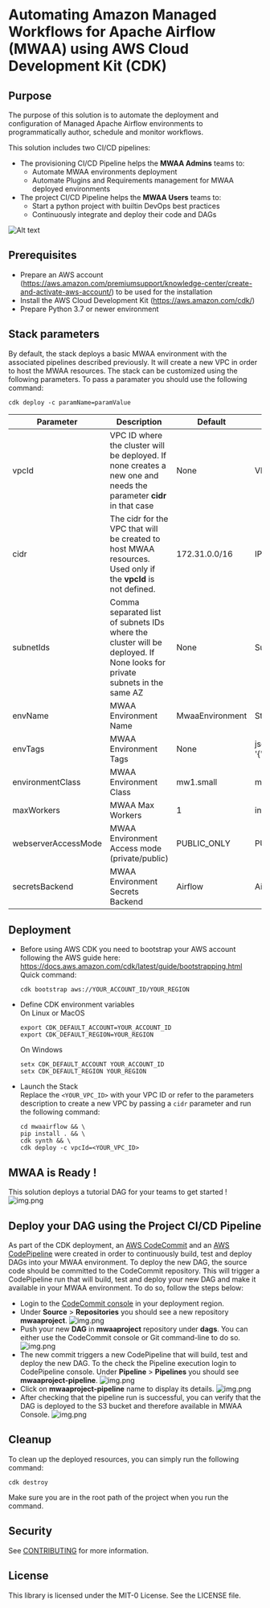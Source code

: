 # Automating Amazon Managed Workflows for Apache Airflow (MWAA) using AWS Cloud Development Kit (CDK)

## Purpose
The purpose of this solution is to automate the deployment and configuration of Managed Apache Airflow environments to programmatically author, schedule and monitor workflows.

This solution includes two CI/CD pipelines:
* The provisioning CI/CD Pipeline helps the **MWAA Admins** teams to:
    * Automate MWAA environments deployment
    * Automate Plugins and Requirements management for MWAA deployed environments 
* The project CI/CD Pipeline helps the **MWAA Users** teams to:
    * Start a python project with builtin DevOps best practices
    * Continuously integrate and deploy their code and DAGs

![Alt text](img/mwaa_arch.png?raw=true "Solution Overview")

## Prerequisites  

* Prepare an AWS account (https://aws.amazon.com/premiumsupport/knowledge-center/create-and-activate-aws-account/) to be used for the installation
* Install the AWS Cloud Development Kit (https://aws.amazon.com/cdk/)
* Prepare Python 3.7 or newer environment

## Stack parameters 

By default, the stack deploys a basic MWAA environment with the associated pipelines described previously. It will create a new VPC in order to host the MWAA resources.
The stack can be customized using the following parameters. To pass a paramater you should use the following command: 

````shell
cdk deploy -c paramName=paramValue
````

| Parameter  |  Description |  Default | Valid values |
|---|---|---|---|
| vpcId | VPC ID where the cluster will be deployed. If none creates a new one and needs the parameter **cidr** in that case| None | VPC ID |
| cidr | The cidr for the VPC that will be created to host MWAA resources. Used only if the **vpcId** is not defined. | 172.31.0.0/16 | IP CIDR |
| subnetIds | Comma separated list of subnets IDs where the cluster will be deployed. If None looks for private subnets in the same AZ | None | Subnet IDs list (coma separated) |   
| envName | MWAA Environment Name | MwaaEnvironment | String |   
| envTags | MWAA Environment Tags | None | json ex. '{"Environment":"MyEnv","Application":"MyApp","Reason":"Airflow"}' | 
| environmentClass | MWAA Environment Class | mw1.small | mw1.small, mw1.medium, mw1.large |   
| maxWorkers | MWAA Max Workers | 1 | int |     
| webserverAccessMode | MWAA Environment Access mode (private/public) | PUBLIC_ONLY | PUBLIC_ONLY, PRIVATE_ONLY |   
| secretsBackend | MWAA Environment Secrets Backend | Airflow | Airflow, SecretsManager |   

## Deployment 

* Before using AWS CDK you need to bootstrap your AWS account following the AWS guide here: https://docs.aws.amazon.com/cdk/latest/guide/bootstrapping.html
    Quick command:
    ````shell
    cdk bootstrap aws://YOUR_ACCOUNT_ID/YOUR_REGION
    ````

* Define CDK environment variables  
    On Linux or MacOS
    ````shell
    export CDK_DEFAULT_ACCOUNT=YOUR_ACCOUNT_ID
    export CDK_DEFAULT_REGION=YOUR_REGION
    ````  
    On Windows
    ````shell
    setx CDK_DEFAULT_ACCOUNT YOUR_ACCOUNT_ID
    setx CDK_DEFAULT_REGION YOUR_REGION
    ````

* Launch the Stack  
Replace the `<YOUR_VPC_ID>` with your VPC ID or refer to the parameters description to create a new VPC by passing a `cidr` parameter and run the following command:  
    ````shell
    cd mwaairflow && \
    pip install . && \
    cdk synth && \
    cdk deploy -c vpcId=<YOUR_VPC_ID>
    ````

## MWAA is Ready !
This solution deploys a tutorial DAG for your teams to get started !
![img.png](img/mwaa_console.png)


## Deploy your DAG using the Project CI/CD Pipeline  

As part of the CDK deployment, an [AWS CodeCommit](https://aws.amazon.com/codecommit/) and an [AWS CodePipeline](https://aws.amazon.com/codepipeline/) were created in order to continuously build, test and deploy DAGs into your MWAA environment.
To deploy the new DAG, the source code should be committed to the CodeCommit repository. This will trigger a CodePipeline run that will build, test and deploy your new DAG and make it available in your MWAA environment. 
To do so, follow the steps below:

* Login to the [CodeCommit console](https://console.aws.amazon.com/codecommit/) in your deployment region.
* Under **Source** > **Repositories** you should see a new repository **mwaaproject**.
    ![img.png](img/mwaa_codecommit_1.png)
* Push your new **DAG** in **mwaaproject** repository under **dags**. You can either use the CodeCommit console or Git command-line to do so.
    ![img.png](img/mwaa_codecommit_2.png)
* The new commit triggers a new CodePipeline that will build, test and deploy the new DAG. To the check the Pipeline execution login to CodePipeline console. Under **Pipeline** > **Pipelines** you should see **mwaaproject-pipeline**.
    ![img.png](img/mwaa_codepipeline_1.png)
* Click on **mwaaproject-pipeline** name to display its details.
    ![img.png](img/mwaa_codepipeline_2.png)
* After checking that the pipeline run is successful, you can verify that the DAG is deployed to the S3 bucket and therefore available in MWAA Console.
    ![img.png](img/mwaa_console_2.png)


## Cleanup
To clean up the deployed resources, you can simply run the following command:  
````shell
cdk destroy
````   
Make sure you are in the root path of the project when you run the command.


## Security

See [CONTRIBUTING](CONTRIBUTING.md#security-issue-notifications) for more information.

## License

This library is licensed under the MIT-0 License. See the LICENSE file.
